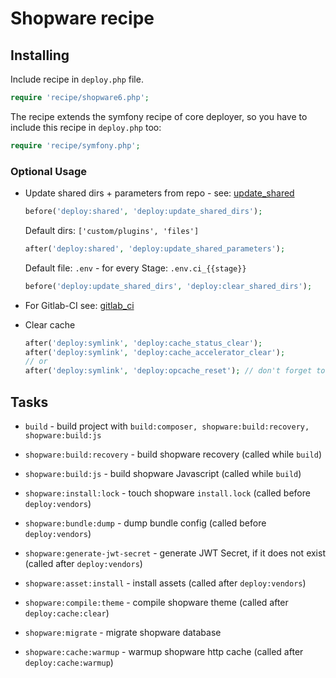 # Shopware recipe

## Installing

Include recipe in `deploy.php` file.

```php
require 'recipe/shopware6.php';
```

The recipe extends the symfony recipe of core deployer, so you have to include this recipe in `deploy.php` too:

```php
require 'recipe/symfony.php';
```

### Optional Usage

* Update shared dirs + parameters from repo - see: [update_shared](deploy/update_shared.md)

    ```php
    before('deploy:shared', 'deploy:update_shared_dirs');
    ```

  Default dirs: ``['custom/plugins', 'files']``

    ```php
    after('deploy:shared', 'deploy:update_shared_parameters');
    ```

  Default file:  ``.env`` - for every Stage: `.env.ci_{{stage}}`

    ```php
    before('deploy:update_shared_dirs', 'deploy:clear_shared_dirs');
    ```

* For Gitlab-CI see: [gitlab_ci](deploy/gitlab_ci.md)

* Clear cache

    ```php
    after('deploy:symlink', 'deploy:cache_status_clear');
    after('deploy:symlink', 'deploy:cache_accelerator_clear');
    // or
    after('deploy:symlink', 'deploy:opcache_reset'); // don't forget to set `public_url` per stage
    ```

## Tasks

* `build` - build project with `build:composer, shopware:build:recovery, shopware:build:js`

* `shopware:build:recovery` - build shopware recovery (called while `build`)

* `shopware:build:js` - build shopware Javascript (called while `build`)

* `shopware:install:lock` - touch shopware `install.lock` (called before `deploy:vendors`)

* `shopware:bundle:dump` - dump bundle config (called before `deploy:vendors`)

* `shopware:generate-jwt-secret` - generate JWT Secret, if it does not exist (called after `deploy:vendors`)

* `shopware:asset:install` - install assets (called after `deploy:vendors`)

* `shopware:compile:theme` - compile shopware theme (called after `deploy:cache:clear`)

* `shopware:migrate` - migrate shopware database

* `shopware:cache:warmup` - warmup shopware http cache (called after `deploy:cache:warmup`)

